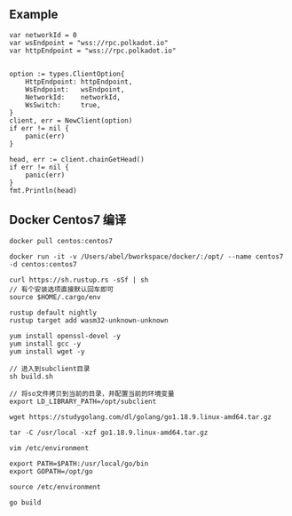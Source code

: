## Example

    var networkId = 0
    var wsEndpoint = "wss://rpc.polkadot.io"
    var httpEndpoint = "wss://rpc.polkadot.io"


	option := types.ClientOption{
		HttpEndpoint: httpEndpoint,
		WsEndpoint:   wsEndpoint,
		NetworkId:    networkId,
		WsSwitch:     true,
	}
	client, err = NewClient(option)
	if err != nil {
		panic(err)
	}

    head, err := client.chainGetHead()
	if err != nil {
		panic(err)
	}
	fmt.Println(head)





## Docker Centos7 编译

    docker pull centos:centos7

    docker run -it -v /Users/abel/bworkspace/docker/:/opt/ --name centos7  -d centos:centos7 
   
    curl https://sh.rustup.rs -sSf | sh 
    // 有个安装选项直接默认回车即可
    source $HOME/.cargo/env

    rustup default nightly
    rustup target add wasm32-unknown-unknown  

    yum install openssl-devel -y
    yum install gcc -y
    yum install wget -y

    // 进入到subclient目录
    sh build.sh

    // 将so文件拷贝到当前的目录，并配置当前的环境变量 
    export LD_LIBRARY_PATH=/opt/subclient

    wget https://studygolang.com/dl/golang/go1.18.9.linux-amd64.tar.gz

    tar -C /usr/local -xzf go1.18.9.linux-amd64.tar.gz

    vim /etc/environment

    export PATH=$PATH:/usr/local/go/bin
    export GOPATH=/opt/go

    source /etc/environment

    go build
